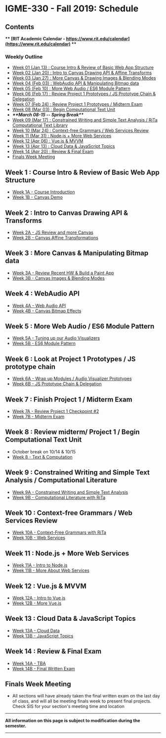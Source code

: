 
# IGME-330 - Fall 2019: Schedule

## Contents

**\*\* [RIT Academic Calendar - https://www.rit.edu/calendar](https://www.rit.edu/calendar) \*\***

### Weekly Outline

- [Week 01 (Jan 13) : Course Intro & Review of Basic Web App Structure](#week1)
- [Week 02 (Jan 20) : Intro to Canvas Drawing API & Affine Transforms](#week2)
- [Week 03 (Jan 27) : More Canvas & Drawing Images & Blending Modes](#week3)
- [Week 04 (Feb 03) : WebAudio API & Manipulating Bitmap data](#week4)
- [Week 05 (Feb 10) : More Web Audio / ES6 Module Pattern](#week5)
- [Week 06 (Feb 17) : Review Project 1 Prototypes / JS Prototype Chain & Delegation](#week6)
- [Week 07 (Feb 24) : Review Project 1 Prototypes / Midterm Exam](#week7)
- [Week 08 (Mar 03) : Begin Computational Text Unit  ](#week8)
- ***\*\*March 08-15 -- Spring Break\*\****
- [Week 09 (Mar 17) : Constrained Writing and Simple Text Analysis / RiTa Computational Text Library](#week9)
- [Week 10 (Mar 24) : Context-free Grammars / Web Services Review](#week10)
- [Week 11 (Mar 31) : Node.js + More Web Services](#week11)
- [Week 12 (Apr 06) : Vue.js & MVVM](#week12)
- [Week 13 (Apr 13) : Cloud Data & JavaScript Topics](#week13)
- [Week 14 (Apr 20) : Review & Final Exam](#week14)
- [Finals Week Meeting](#finalsweek)


## <a id="week1">Week 1 : Course Intro & Review of Basic Web App Structure
  - [Week 1A - Course Introduction](weekly/week-01A-notes.md)
  - [Week 1B - Canvas Demo](weekly/week-01B-notes.md)
  
## <a id="week2">Week 2 : Intro to Canvas Drawing API & Transforms
  - [Week 2A - JS Review and more Canvas](weekly/week-02A-notes.md)
  - [Week 2B - Canvas Affine Transformations](weekly/week-02B-notes.md)
  
## <a id="week3">Week 3 : More Canvas & Manipulating Bitmap data
  - [Week 3A - Review Recent HW & Build a Paint App](weekly/week-03A-notes.md)
  - [Week 3B - Canvas Images & Blending Modes](weekly/week-03B-notes.md)
 
## <a id="week4">Week 4 : WebAudio API
  - [Week 4A - Web Audio API](weekly/week-04A-notes.md)
  - [Week 4B - Canvas Bitmap Effects](weekly/week-04B-notes.md)
 
## <a id="week5">Week 5 : More Web Audio / ES6 Module Pattern
  - [Week 5A - Tuning up our Audio Visualizers](weekly/week-05A-notes.md)
  - [Week 5B - ES6 Module Pattern](weekly/week-05B-notes.md)
 
## <a id="week6">Week 6 : Look at Project 1 Prototypes / JS prototype chain
  - [Week 6A - Wrap up Modules / Audio Visualizer Prototypes](weekly/week-06A-notes.md)
  - [Week 6B - JS Prototype Chain & Delegation](weekly/week-06B-notes.md)
 
## <a id="week7">Week 7 : Finish Project 1 / Midterm Exam
  - [Week 7A - Review Project 1 Checkpoint #2](weekly/week-07A-notes.md)
  - [Week 7B - Midterm Exam](weekly/week-07B-notes.md)
 
## <a id="week8">Week 8 : Review midterm/ Project 1 / Begin Computational Text Unit
  - October break on 10/14 & 10/15
  - [Week 8 - Text & Computation](weekly/week-08-notes.md)
  
## <a id="week9">Week 9 :  Constrained Writing and Simple Text Analysis / Computational Literature
  - [Week 9A - Constrained Writing and Simple Text Analysis](weekly/week-09A-notes.md)
  - [Week 9B - Computational Literature with RiTa](weekly/week-09B-notes.md) 
  
## <a id="week10">Week 10 : Context-free Grammars / Web Services Review
   - [Week 10A - Context-Free Grammars with RiTa](weekly/week-10A-notes.md)
   - [Week 10B - Web Services](weekly/week-10B-notes.md)
  
## <a id="week11">Week 11  : Node.js + More Web Services
   - [Week 11A - Intro to Node.js](weekly/week-11A-notes.md)
   - [Week 11B - More About Web Services](weekly/week-11B-notes.md)
  
## <a id="week12">Week 12  : Vue.js & MVVM
  - [Week 12A - Intro to Vue.js](weekly/week-12A-notes.md)
  - [Week 12B - More Vue.js](weekly/week-12B-notes.md)
  
## <a id="week13">Week 13 : Cloud Data & JavaScript Topics
  - [Week 13A - Cloud Data](weekly/week-13A-notes.md)
  - [Week 13B - JavaScript Topics](weekly/week-13B-notes.md)
 
## <a id="week14">Week 14 : Review & Final Exam
  - [Week 14A - TBA](weekly/week-14A-notes.md)
  - [Week 14B - Final Written Exam](weekly/week-14B-notes.md)
  
## <a id="finalsweek">Finals Week Meeting
  - All sections will have already taken the final written exam on the last day of class, and will all be meeting finals week to present final projects. Check SIS for your section's meeting time and location

<hr>

**All information on this page is subject to modification during the semester.**

<hr>
